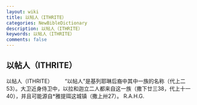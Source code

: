 ```yaml
---
layout: wiki
title: 以帖人（ITHRITE）
categories: NewBibleDictionary
description: 以帖人（ITHRITE）
keywords: 以帖人（ITHRITE）
comments: false
---
```


## 以帖人（ITHRITE）



以帖人（ITHRITE）
　　“以帖人”是基列耶琳后裔中其中一族的名称（代上二53）。大卫近身侍卫中，以拉和迦立二人都来自这一族（撒下廿三38，代上十一40），并且可能源自*雅提珥这城镇（撒上卅27）。
R.A.H.G.





